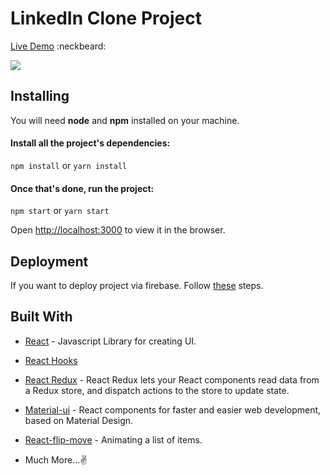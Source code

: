 # LinkedIn Clone Project

[Live Demo](https://linkedin-clone-app-fc849.web.app/)
:neckbeard:

![](https://i.ibb.co/4J5v9Jc/LinkedIn.png)

## Installing

You will need **node** and **npm** installed on your machine.

#### Install all the project's dependencies:

`npm install` or `yarn install`

#### Once that's done, run the project:

`npm start` or `yarn start`

Open [http://localhost:3000](http://localhost:3000/) to view it in the browser.

## Deployment

If you want to deploy project via firebase. Follow [these](https://firebase.google.com/docs/hosting) steps.

## Built With

- [React](https://reactjs.org/) - Javascript Library for creating UI.

- [React Hooks](https://reactjs.org/docs/hooks-intro.html)

- [React Redux](https://react-redux.js.org/) - React Redux lets your React components read data from a Redux store, and dispatch actions to the store to update state.

- [Material-ui](https://material-ui.com/) - React components for faster and easier web development, based on Material Design.

- [React-flip-move](https://github.com/joshwcomeau/react-flip-move) - Animating a list of items.

- Much More...✌
